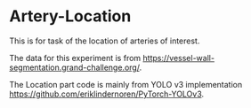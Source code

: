 # Artery-Location

This is for task of the location of arteries of interest.

The data for this experiment is from https://vessel-wall-segmentation.grand-challenge.org/.

The Location part code is mainly from YOLO v3 implementation https://github.com/eriklindernoren/PyTorch-YOLOv3.

